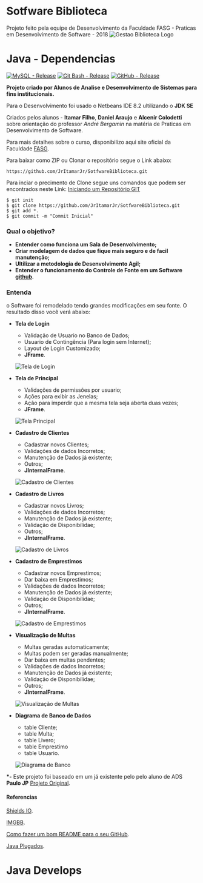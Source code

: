 # Sotfware Biblioteca
Projeto feito pela equipe de Desenvolvimento da Faculdade FASG - Praticas em Desenvolvimento de Software - 2018
![Gestao Biblioteca Logo](https://uploaddeimagens.com.br/images/001/731/326/full/fundo.png?1542418881)


# Java - Dependencias #

[![MySQL - Release](https://img.shields.io/badge/MySQL-8.0-blue.svg)](https://www.mysql.com/products/enterprise/database/)
[![Git Bash - Release](https://img.shields.io/badge/Git%20Bash-2.19.1-red.svg)](https://gitforwindows.org/)
[![GitHub - Release](https://img.shields.io/badge/Git-Hub-lightgrey.svg)](https://help.github.com/articles/create-a-repo/)


**Projeto criado por Alunos de Analise e Desenvolvimento de Sistemas para fins institucionais.**

Para o Desenvolvimento foi usado o Netbeans IDE 8.2 ultilizando o **JDK SE**

Criados pelos alunos - **Itamar Filho**, **Daniel Araujo** e **Alcenir Colodetti** sobre orientação do professor *André Bergamin* na matéria de Praticas em Desenvolvimento de Software.

Para mais detalhes sobre o curso, disponibilizo aqui site oficial da Faculdade [FASG](http://www.iesges.edu.br/index.php?page=cursos.ads).


Para baixar como ZIP ou Clonar o repositório segue o Link abaixo:

    https://github.com/JrItamarJr/SotfwareBiblioteca.git

Para inciar o precimento de Clone segue uns comandos que podem ser encontrados neste Link: [Iniciando um Repositório GIT](https://git-scm.com/book/en/v2/Git-Basics-Getting-a-Git-Repository)

    $ git init
    $ git clone https://github.com/JrItamarJr/SotfwareBiblioteca.git
    $ git add *.
    $ git commit -m "Commit Inicial"
    

### Qual o objetivo? ###
 - **Entender como funciona um Sala de Desenvolvimento;** 
 - **Criar modelagem de dados que fique mais seguro e de facil manutenção;** 
 - **Ultilizar a metodologia de Desenvolvimento Agil;**
 - **Entender o funcionamento do Controle de Fonte em um Software  [github](https://github.com/filoe/cscore).** 
 
### Entenda ###

o Software foi remodelado tendo grandes modificações em seu fonte. O resultado disso você verá abaixo:

- **Tela de Login**
  - Validação de Usuario no Banco de Dados;
  - Usuario de Contingência (Para login sem Internet);
  - Layout de Login Customizado;
  - **JFrame**.
  
  ![Tela de Login](https://image.ibb.co/eA8BQL/Tela-Login.png)
  
- **Tela de Principal**
  - Validações de permissões por usuario;
  - Ações para exibir as Jenelas;
  - Ação para imperdir que a mesma tela seja aberta duas vezes;
  - **JFrame**.
  
  ![Tela Principal](https://image.ibb.co/inPi4f/Tela-Principal.png)
  
- **Cadastro de Clientes**
  - Cadastrar novos Clientes;
  - Validações de dados Incorretos;
  - Manutenção de Dados já existente;
  - Outros;
  - **JInternalFrame**.
  
  ![Cadastro de Clientes](https://image.ibb.co/k8GgQL/Tela-Clientes.png)
  
- **Cadastro de Livros**
  - Cadastrar novos Livros;
  - Validações de dados Incorretos;
  - Manutenção de Dados já existente;
  - Validação de Disponibilidae;
  - Outros;
  - **JInternalFrame**.
  
  ![Cadastro de Livros](https://image.ibb.co/dTZCX0/Tela-Livros.png)
  
- **Cadastro de Emprestimos**
  - Cadastrar novos Emprestimos;
  - Dar baixa em Emprestimos;
  - Validações de dados Incorretos;
  - Manutenção de Dados já existente;
  - Validação de Disponibilidae;
  - Outros;
  - **JInternalFrame**.
  
  ![Cadastro de Emprestimos](https://image.ibb.co/ck6sX0/Tela-Emprestimo.png)
  
- **Visualização de Multas**
  - Multas geradas automaticamente;
  - Multas podem ser geradas manualmente;
  - Dar baixa em multas pendentes;
  - Validações de dados Incorretos;
  - Manutenção de Dados já existente;
  - Validação de Disponibilidae;
  - Outros;
  - **JInternalFrame**.
  
  ![Visualização de Multas](https://image.ibb.co/h5OT5L/Tela-Multas.png)
 
- **Diagrama de Banco de Dados**
  - table Cliente;
  - table Multa;
  - table Livero;
  - table Emprestimo
  - table Usuario.
  
  ![Diagrama de Banco](https://image.ibb.co/foS2H0/Diagrama-Banco.png)


**\*-** Este projeto foi baseado em um já existente pelo pelo aluno de ADS **Paulo JP** [Projeto Original](https://github.com/paulojp-dev/projeto-biblioteca-java).

#### Referencias ####

[Shields IO](https://shields.io/#/).

[IMGBB](https://imgbb.com/).

[Como fazer um bom README para o seu GitHub](http://pichiliani.com.br/como-fazer-um-bom-readme-para-o-seu-github/).

[Java Plugados](https://www.youtube.com/channel/UC_8SElusYdENzVw1Fsk0Nbg).


# Java Develops #
